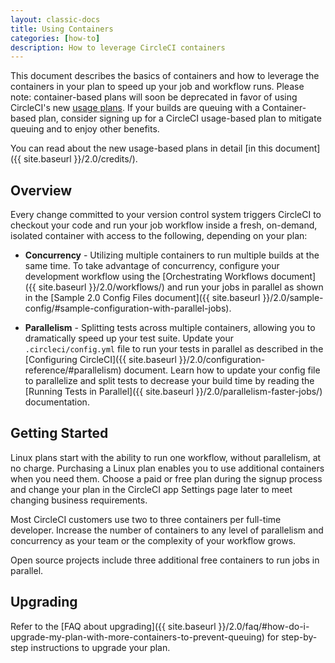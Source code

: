 ```yaml
---
layout: classic-docs
title: Using Containers
categories: [how-to]
description: How to leverage CircleCI containers
---
```


This document describes the basics of containers and how to leverage the containers in your plan to speed up your job and workflow runs. Please note: container-based plans will soon be deprecated in favor of using CircleCI's new [usage plans](https://circleci.com/pricing/usage/). If your builds are queuing with a Container-based plan, consider signing up for a CircleCI usage-based plan to mitigate queuing and to enjoy other benefits.

You can read about the new usage-based plans in detail [in this document]({{ site.baseurl }}/2.0/credits/).

## Overview

Every change committed to your version control system triggers CircleCI to checkout your code and run your job workflow inside a fresh, on-demand, isolated container with access to the following, depending on your plan:

- **Concurrency** - Utilizing multiple containers to run multiple builds at the same time. To take advantage of concurrency, configure your development workflow using the [Orchestrating Workflows document]({{ site.baseurl }}/2.0/workflows/) and run your jobs in parallel as shown in the [Sample 2.0 Config Files document]({{ site.baseurl }}/2.0/sample-config/#sample-configuration-with-parallel-jobs).

- **Parallelism** - Splitting tests across multiple containers, allowing you to dramatically speed up your test suite. Update your `.circleci/config.yml` file to run your tests in parallel as described in the [Configuring CircleCI]({{ site.baseurl }}/2.0/configuration-reference/#parallelism) document. Learn how to update your config file to parallelize and split tests to decrease your build time by reading the [Running Tests in Parallel]({{ site.baseurl }}/2.0/parallelism-faster-jobs/) documentation.

## Getting Started

Linux plans start with the ability to run one workflow, without parallelism, at no charge. Purchasing a Linux plan enables you to use additional containers when you need them. Choose a paid or free plan during the signup process and change your plan in the CircleCI app Settings page later to meet changing business requirements.

Most CircleCI customers use two to three containers per full-time developer. Increase the number of containers to any level of parallelism and concurrency as your team or the complexity of your workflow grows.

Open source projects include three additional free containers to run jobs in parallel.

## Upgrading

Refer to the [FAQ about upgrading]({{ site.baseurl }}/2.0/faq/#how-do-i-upgrade-my-plan-with-more-containers-to-prevent-queuing) for step-by-step instructions to upgrade your plan.

